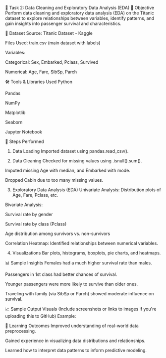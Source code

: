 🚢 Task 2: Data Cleaning and Exploratory Data Analysis (EDA)
📝 Objective
Perform data cleaning and exploratory data analysis (EDA) on the Titanic dataset to explore relationships between variables, identify patterns, and gain insights into passenger survival and characteristics.

📂 Dataset
Source: Titanic Dataset - Kaggle

Files Used: train.csv (main dataset with labels)

Variables:

Categorical: Sex, Embarked, Pclass, Survived

Numerical: Age, Fare, SibSp, Parch

🛠️ Tools & Libraries Used
Python

Pandas

NumPy

Matplotlib

Seaborn

Jupyter Notebook

🔧 Steps Performed
1. Data Loading
Imported dataset using pandas.read_csv().

2. Data Cleaning
Checked for missing values using .isnull().sum().

Imputed missing Age with median, and Embarked with mode.

Dropped Cabin due to too many missing values.

3. Exploratory Data Analysis (EDA)
Univariate Analysis: Distribution plots of Age, Fare, Pclass, etc.

Bivariate Analysis:

Survival rate by gender

Survival rate by class (Pclass)

Age distribution among survivors vs. non-survivors

Correlation Heatmap: Identified relationships between numerical variables.

4. Visualizations
Bar plots, histograms, boxplots, pie charts, and heatmaps.

📊 Sample Insights
Females had a much higher survival rate than males.

Passengers in 1st class had better chances of survival.

Younger passengers were more likely to survive than older ones.

Traveling with family (via SibSp or Parch) showed moderate influence on survival.

📈 Sample Output Visuals
(Include screenshots or links to images if you're uploading this to GitHub)
Example:

🎯 Learning Outcomes
Improved understanding of real-world data preprocessing.

Gained experience in visualizing data distributions and relationships.

Learned how to interpret data patterns to inform predictive modeling.

